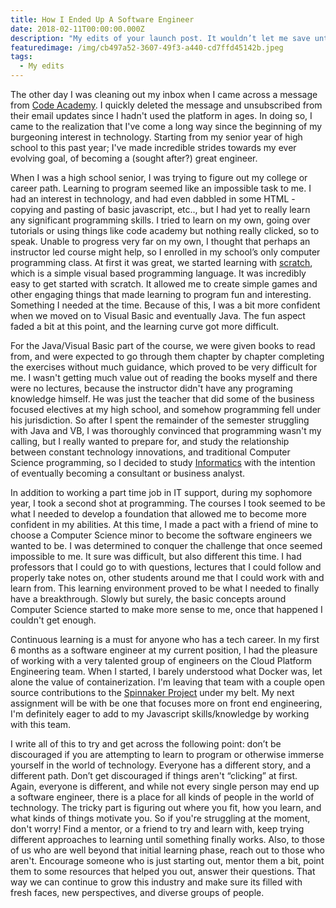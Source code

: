 ```yaml
---
title: How I Ended Up A Software Engineer
date: 2018-02-11T00:00:00.000Z
description: "My edits of your launch post. It wouldn’t let me save until I put something in these fields, .... including that image and tags....\U0001F914 "
featuredimage: /img/cb497a52-3607-49f3-a440-cd7ffd45142b.jpeg
tags:
  - My edits
---
```

The other day I was cleaning out my inbox when I came across a message from [Code Academy](https://www.codecademy.com/). I quickly deleted the message and unsubscribed from their email updates since I hadn't used the platform in ages. In doing so, I came to the realization that I've come a long way since the beginning of my burgeoning interest in technology. Starting from my senior year of high school to this past year; I've made incredible strides towards my ever evolving goal, of becoming a (sought after?) great engineer.

When I was a high school senior, I was trying to figure out my college or career path. Learning to program seemed like an impossible task to me. I had an interest in technology, and had even dabbled in some HTML -  copying and pasting of basic javascript, etc.., but I had yet to really learn any significant programming skills. I tried to learn on my own, going over tutorials or using things like code academy but nothing really clicked, so to speak. Unable to progress very far on my own, I thought that perhaps an instructor led course might help, so I enrolled in my school’s only computer programming class. At first it was great, we started learning with [scratch](https://scratch.mit.edu/), which is a simple visual based programming language. It was incredibly easy to get started with scratch. It allowed me to create simple games and other engaging things that made learning to program fun and interesting. Something I needed at the time. Because of this, I was a bit more confident when we moved on to Visual Basic and eventually Java. The fun aspect faded a bit at this point, and the learning curve got more difficult. 

For the Java/Visual Basic part of the course, we were given books to read from, and were expected to go through them chapter by chapter completing the exercises without much guidance, which proved to be very difficult for me. I wasn't getting much value out of reading the books myself and there were no lectures, because the instructor didn't have any programing knowledge himself. He was just the teacher that did some of the business focused electives at my high school, and somehow programming fell under his jurisdiction. So after I spent the remainder of the semester struggling with Java and VB, I was thoroughly convinced that programming wasn't my calling, but I really wanted to prepare for, and study the relationship between constant technology innovations, and traditional Computer Science programming, so I decided to study [Informatics](https://www.informatics.indiana.edu/) with the intention of eventually becoming a consultant or business analyst.

In addition to working a part time job in IT support, during my sophomore year, I took a second shot at programming. The courses I took seemed to be what I needed to develop a foundation that allowed me to become more confident in my abilities. At this time, I made a pact with a friend of mine to choose a Computer Science minor to become the software engineers we wanted to be. I was determined to conquer the challenge that once seemed impossible to me. It sure was difficult, but also different this time. I had professors that I could go to with questions, lectures that I could follow and properly take notes on, other students around me that I could work with and learn from. This learning environment proved to be what I needed to finally have a breakthrough. Slowly but surely, the basic concepts around Computer Science started to make more sense to me, once that happened I couldn't get enough.

Continuous learning is a must for anyone who has a tech career. In my first 6 months as a software engineer at my current position, I had the pleasure of working with a very talented group of engineers on the Cloud Platform Engineering team. When I started, I barely understood what Docker was, let alone the value of containerization. I'm leaving that team with a couple open source contributions to the [Spinnaker Project](https://www.spinnaker.io/) under my belt. My next assignment will be with be one that focuses more on front end engineering, I'm definitely eager to add to my Javascript skills/knowledge by working with this team. 

I write all of this to try and get across the following point: don’t be discouraged if you are attempting to learn to program or otherwise immerse yourself in the world of technology. Everyone has a different story, and a different path. Don’t get discouraged if things aren't “clicking” at first. Again, everyone is different, and while not every single person may end up a software engineer, there is a place for all kinds of people in the world of technology. The tricky part is figuring out where you fit, how you learn, and what kinds of things motivate you. So if you're struggling at the moment, don't worry! Find a mentor, or a friend to try and learn with, keep trying different approaches to learning until something finally works. Also, to those of us who are well beyond that initial learning phase, reach out to those who aren't. Encourage someone who is just starting out, mentor them a bit, point them to some resources that helped you out, answer their questions. That way we can continue to grow this industry and make sure its filled with fresh faces, new perspectives, and diverse groups of people.
